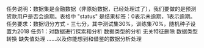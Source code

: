 任务说明：数据集是金融数据（非原始数据，已经处理过了），我们要做的是预测贷款用户是否会逾期。表格中 "status" 是结果标签：0表示未逾期，1表示逾期。
任务要求：数据切分方式 - 三七分，其中测试集30%，训练集70%，随机种子设置为2018 
任务1：对数据进行探索和分析
数据类型的分析
无关特征删除
数据类型转换
缺失值处理
……以及你能想到和借鉴的数据分析处理
